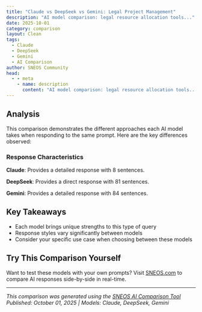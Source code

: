 ```yaml
---
title: "Claude vs DeepSeek vs Gemini: Legal Project Management"
description: "AI model comparison: legal resource allocation tools..."
date: 2025-10-01
category: comparison
layout: Clean
tags:
  - Claude
  - DeepSeek
  - Gemini
  - AI Comparison
author: SNEOS Community
head:
  - - meta
    - name: description
      content: "AI model comparison: legal resource allocation tools..."
---
```


<ChatComparison
  title="Claude vs DeepSeek vs Gemini: Legal Project Management"
  prompt="legal resource allocation tools"
  :responses='{
    "Claude": "Legal resource allocation tools help law firms, legal departments, and courts optimize their use of personnel, time, and financial resources. Here are the key categories and tools:\n\n## **Case Management \u0026 Resource Planning**\n\n### **Popular Platforms:**\n- **Clio**: Time tracking, billing, and resource allocation\n- **MyCase**: Matter management with resource planning features\n- **PracticePanther**: Resource scheduling and workload distribution\n- **Smokeball**: Automated time tracking and resource optimization\n- **LawGro**: Legal project management with resource allocation\n\n### **Enterprise Solutions:**\n- **Thomson Reuters Elite**: Large firm resource management\n- **Aderant**: Financial and resource management for law firms\n- **LexisNexis CounselLink**: Corporate legal department management\n\n## **Time \u0026 Billing Management**\n\n### **Specialized Tools:**\n- **Toggl**: Simple time tracking\n- **TimeSolv**: Legal-specific time and billing\n- **Bill4Time**: Cloud-based time tracking\n- **Chrometa**: Automatic time capture\n- **RocketMatter**: Integrated practice management\n\n## **Project Management Tools**\n\n### **Legal-Specific:**\n- **Legal Files**: Case workflow and resource planning\n- **Mitratech TeamConnect**: Enterprise legal management\n- **SimpleLegal**: Legal operations platform\n\n### **General PM Tools (Adapted for Legal):**\n- **Monday.com**: Customizable for legal teams\n- **Asana**: Project and resource management\n- **Microsoft Project**: Complex resource allocation\n- **Smartsheet**: Collaborative resource planning\n\n## **Analytics \u0026 Reporting Tools**\n\n### **Performance Analytics:**\n- **Thomson Reuters Peer Monitor**: Benchmarking and analytics\n- **Gartner Legal Benchmarking**: Resource efficiency metrics\n- **BTI Analytics**: Client relationship and resource data\n\n### **Business Intelligence:**\n- **Tableau**: Data visualization for resource allocation\n- **Power BI**: Microsoft\u0027s analytics platform\n- **LexisNexis CounselLink Analytics**: Legal spend analysis\n\n## **Staffing \u0026 Resource Optimization**\n\n### **Legal Staffing Tools:**\n- **Montage Legal**: Contract attorney management\n- **Axiom**: Flexible legal talent solutions\n- **Major Lindsey \u0026 Africa**: Legal recruiting analytics\n\n### **Workflow Automation:**\n- **Contract Express**: Document automation\n- **HotDocs**: Template and workflow automation\n- **Zapier**: Integration and workflow automation\n\n## **Court \u0026 Judicial Administration**\n\n### **Case Management Systems:**\n- **Tyler Technologies Odyssey**: Court case management\n- **Justice Systems**: Court administration software\n- **Sustain Justice**: Resource planning for courts\n\n## **Key Features to Look For:**\n\n### **Resource Allocation Capabilities:**\n- Staff scheduling and workload balancing\n- Budget tracking and forecasting\n- Time allocation optimization\n- Matter prioritization tools\n- Conflict checking integration\n\n### **Analytics \u0026 Reporting:**\n- Utilization rates and efficiency metrics\n- Cost per matter analysis\n- Resource bottleneck identification\n- Predictive workload planning\n- ROI measurement tools\n\n### **Integration Features:**\n- Calendar synchronization\n- Document management integration\n- Billing system connectivity\n- Email and communication tools\n- Financial management integration\n\n## **Implementation Considerations:**\n\n### **For Small Firms:**\n- Start with integrated practice management platforms\n- Focus on time tracking and basic resource allocation\n- Consider cloud-based solutions for flexibility\n\n### **For Large Firms:**\n- Implement enterprise-level solutions\n- Include advanced analytics and reporting\n- Ensure scalability and multi-office support\n\n### **For Corporate Legal Departments:**\n- Emphasize vendor management and outside counsel oversight\n- Include matter budgeting and spend analysis\n- Focus on legal operations optimization\n\n## **Best Practices:**\n\n1. **Define clear metrics** for resource allocation success\n2. **Train staff thoroughly** on new systems\n3. **Start with pilot programs** before full implementation\n4. **Regularly review and adjust** allocation strategies\n5. **Integrate with existing workflows** rather than replacing everything\n\nWould you like me to elaborate on any specific category or discuss implementation strategies for a particular type of legal organization?",
    "DeepSeek": "Of course. This is a fundamental concept in law, especially for law firms, corporate legal departments, and legal aid organizations. \u0022Legal resource allocation tools\u0022 are systems and methodologies used to strategically manage and deploy limited legal resources (like lawyer time, budget, and technology) to achieve the best possible outcomes.\n\nThese tools have evolved from simple spreadsheets to sophisticated AI-driven platforms. Here\u2019s a breakdown of the key categories and specific tools.\n\n### I. Core Categories of Legal Resource Allocation Tools\n\n#### 1. Legal Project Management (LPM) Software\nThese tools apply project management principles to legal matters. They help plan budgets, assign tasks, track progress, and manage timelines.\n\n*   **Key Functions:** Matter planning, budget forecasting, task management, time tracking, milestone tracking, and reporting.\n*   **Examples:**\n    *   **Clio Manage:** A comprehensive practice management tool with strong matter and task management features.\n    *   **Smokeball:** Automates time tracking and provides matter-specific task lists and templates.\n    *   **Asana / Trello / Monday.com:** General project management tools adapted by legal teams for workflow management.\n    *   **Brightflag:** Specifically for in-house legal teams to manage outside counsel spending and matters.\n\n#### 2. Practice Management Software\nThis is the operating system for many law firms. It integrates multiple functions critical for resource allocation.\n\n*   **Key Functions:** Client intake, conflict checking, calendaring (docketing), time and billing, document management, and reporting.\n*   **Examples:**\n    *   **Clio:** The market leader, offering a full suite for matter, financial, and client management.\n    *   **MyCase:** User-friendly platform with strong client communication and task management.\n    *   **PracticePanther:** Similar to Clio, with robust automation and integration capabilities.\n    *   **Filevine:** Focuses on case management with powerful workflow automation for specific practice areas (e.g., personal injury).\n\n#### 3. Legal Spend and Analytics Platforms\nThese are crucial for in-house legal departments to control costs and make data-driven decisions about where to allocate their budget.\n\n*   **Key Functions:** Invoice review and approval, budgeting, benchmarking outside counsel rates, and generating spend analytics reports.\n*   **Examples:**\n    *   **Brightflag:** Uses AI to analyze legal invoices and flag billing guideline violations.\n    *   **SimpleLegal:** A legal spend and matter management platform for corporate legal teams.\n    *   **Onit:** An enterprise legal management (ELM) platform that deeply integrates spend, matter, and contract management.\n\n#### 4. AI-Powered Legal Technology\nThis is the cutting edge, using artificial intelligence to automate tasks and provide insights, freeing up lawyer time for higher-value work.\n\n*   **Key Functions:** Document review and analysis, contract lifecycle management (CLM), legal research, and predictive analytics.\n*   **Examples:**\n    *   **Kira Systems / Relativity:** For due diligence and contract analysis, identifying key clauses in seconds.\n    *   **Casetext / ROSS Intelligence:** AI-powered legal research tools that find relevant case law faster than traditional methods.\n    *   **LexisNexis Context:** Analyzes a drafted brief and suggests relevant, missing authority.\n    *   **Evisort / LinkSquares:** AI for contract management, helping teams understand their obligations and automate workflows.\n\n#### 5. Basic but Essential Tools\nThese are the foundational tools that, when used strategically, are highly effective for resource allocation.\n\n*   **Microsoft Excel / Google Sheets:**\n    *   **Use Case:** Creating matter budgets, tracking timekeeper rates, building matter status dashboards, and conducting basic cost-benefit analyses. It\u0027s the most accessible starting point.\n*   **Time-Tracking Software:**\n    *   **Use Case:** Essential for understanding how time is *actually* spent. Data from tools like **Toggl Track** or **Harvest** can reveal inefficiencies and inform staffing decisions.\n*   **Visualization Tools (e.g., Microsoft Power BI, Tableau):**\n    *   **Use Case:** Taking data from other systems (like a practice management tool) and creating interactive dashboards to visualize key metrics like case load per attorney, matter type distribution, or spend by outside counsel firm.\n\n---\n\n### II. Key Metrics for Informed Resource Allocation (What to Track)\n\nTools are useless without knowing what to measure. Key metrics include:\n\n*   **Matter Budget vs. Actual Spend:** Are you consistently going over budget on certain types of cases?\n*   **Realization Rate:** The percentage of billed time that is actually collected.\n*   **Case Load per Attorney:** To identify overworked or underutilized lawyers.\n*   **Cost per Matter Type:** Helps in pricing and staffing decisions.\n*   **Outside Counsel Spend:** Which firms are most cost-effective for which types of work?\n*   **Cycle Time:** How long does it take to resolve a specific type of matter?\n\n---\n\n### III. Choosing the Right Tool: A Strategic Approach\n\nThe best tool depends entirely on your organization\u0027s needs. Ask these questions:\n\n1.  **Who are you?** (Law Firm, In-House Department, Legal Aid Non-Profit?)\n    *   *Law Firms* need robust Practice Management and LPM tools.\n    *   *In-House Teams* need Legal Spend \u0026 Analytics and CLM tools.\n    *   *Legal Aid* may prioritize case management and grant reporting.\n\n2.  **What is your primary pain point?**\n    *   **Budget Overage?** -\u003E Look at LPM and Legal Spend tools.\n    *   **Missed Deadlines?** -\u003E Look at Practice Management with docketing.\n    *   **Inefficient Document Review?** -\u003E Look at AI-powered analysis tools.\n    *   **Lack of Visibility?** -\u003E Start with analytics and visualization tools.\n\n3.  **What is your budget and technical maturity?**\n    *   A small firm might start with Clio or a well-organized Excel sheet.\n    *   A large corporation will likely need an enterprise platform like Onit or Brightflag.\n\n### Conclusion\n\nLegal resource allocation is no longer just about counting hours. It\u0027s a strategic function that leverages technology to move from reactive firefighting to proactive, data-informed management. The right tool stack empowers legal professionals to deliver greater value, improve client outcomes, and manage risk effectively.",
    "Gemini": "Legal resource allocation tools are methods and strategies used to decide how to best distribute limited legal resources (time, money, staff, technology, etc.) to maximize effectiveness and efficiency. These tools are crucial for law firms, legal departments, government agencies, and non-profits to ensure they are achieving their legal objectives in the most optimal way.\n\nHere\u0027s a breakdown of common legal resource allocation tools, categorized by type, with examples:\n\n**I. Data-Driven Tools \u0026 Analytics**\n\n*   **Legal Spend Management (LSM) Software:**\n    *   **Purpose:** Tracks and analyzes legal spending across various matters, vendors, and jurisdictions. Identifies areas for cost savings and improved efficiency.\n    *   **Examples:**  TyMetrix 360, Mitratech TeamConnect, Onit, SimpleLegal, Brightflag.\n    *   **Metrics:** Invoices, timekeeper rates, task codes, budgets vs. actual spend, case outcomes, external vendor performance.\n*   **Legal Analytics Platforms:**\n    *   **Purpose:** Uses data mining, machine learning, and AI to analyze case law, court data, and litigation trends. Helps predict outcomes, identify favorable jurisdictions, and optimize litigation strategies.\n    *   **Examples:** Lex Machina, Ravel Law, Gavelytics, Westlaw Edge, Bloomberg Law.\n    *   **Metrics:** Win/loss rates, time to resolution, judge-specific data, common arguments, expert witness effectiveness.\n*   **Predictive Coding (Technology-Assisted Review - TAR):**\n    *   **Purpose:** Uses machine learning algorithms to prioritize and categorize documents in e-discovery, significantly reducing the time and cost of manual review.\n    *   **Examples:** Relativity, Disco, Everlaw, Reveal.\n    *   **Metrics:** Recall, precision, F1 score (measure of accuracy), time saved, cost saved.\n*   **Key Performance Indicators (KPIs) Tracking:**\n    *   **Purpose:**  Measures the success of legal projects, initiatives, or individual lawyer performance.  Provides objective data for resource allocation decisions.\n    *   **Examples:**\n        *   *Case resolution time*\n        *   *Case success rate*\n        *   *Client satisfaction*\n        *   *Cost per case*\n        *   *Time spent on specific tasks*\n        *   *Number of pro bono hours completed*\n*   **Data Visualization Tools:**\n    *   **Purpose:**  Transforms raw data into easily understandable charts, graphs, and dashboards, facilitating quicker insights and informed decision-making.\n    *   **Examples:** Tableau, Power BI, QlikView.  Often integrated into LSM and analytics platforms.\n\n**II. Prioritization and Decision-Making Frameworks**\n\n*   **Risk Assessment Matrix:**\n    *   **Purpose:**  Evaluates the likelihood and potential impact of various legal risks.  Helps prioritize resources towards mitigating the highest-risk areas.\n    *   **Process:**  Assigns scores to risks based on their probability and potential damage.  Risks with high scores are given priority.\n*   **Cost-Benefit Analysis:**\n    *   **Purpose:**  Compares the costs of pursuing a particular legal strategy or project with the potential benefits.\n    *   **Process:**  Quantifies both costs (e.g., legal fees, staff time) and benefits (e.g., monetary recovery, reputational protection). Resources are allocated to options with the highest benefit-to-cost ratio.\n*   **Portfolio Management:**\n    *   **Purpose:**  Treats all legal matters as a portfolio of investments, balancing risk and reward.  Resources are allocated strategically to diversify the portfolio and maximize overall return.\n    *   **Considerations:** Risk tolerance, strategic goals, available resources, legal budget.\n*   **Eisenhower Matrix (Urgent/Important):**\n    *   **Purpose:** Helps prioritize tasks based on urgency and importance.\n    *   **Quadrants:**\n        *   *Urgent \u0026 Important:* Do immediately (e.g., responding to a court deadline).\n        *   *Important, Not Urgent:* Schedule time to do (e.g., strategic planning).\n        *   *Urgent, Not Important:* Delegate (e.g., routine administrative tasks).\n        *   *Neither Urgent Nor Important:* Eliminate (e.g., unnecessary meetings).\n*   **SWOT Analysis (Strengths, Weaknesses, Opportunities, Threats):**\n    *   **Purpose:** Evaluates a legal project or department\u0027s internal strengths and weaknesses, as well as external opportunities and threats.\n    *   **Process:** Identifies areas where resources can be leveraged to capitalize on opportunities and mitigate threats.\n\n**III. Process Improvement and Efficiency Tools**\n\n*   **Workflow Automation:**\n    *   **Purpose:** Automates repetitive legal tasks and processes, freeing up legal professionals to focus on higher-value work.\n    *   **Examples:**  Document assembly, contract review, automated legal research, e-discovery processing.  Tools include HotDocs, Contract Express, Clio Grow (for client intake).\n*   **Knowledge Management Systems:**\n    *   **Purpose:**  Centralizes and organizes legal knowledge, precedents, and best practices, making it easier for lawyers to find the information they need and avoid reinventing the wheel.\n    *   **Examples:**  SharePoint, Confluence, dedicated legal KM platforms.\n*   **Standard Operating Procedures (SOPs):**\n    *   **Purpose:**  Documented, step-by-step instructions for performing routine legal tasks, ensuring consistency and efficiency.\n    *   **Benefits:** Reduces errors, improves training, and allows for easier delegation.\n*   **Project Management Methodologies (e.g., Agile, Lean, Six Sigma):**\n    *   **Purpose:** Applies project management principles to legal matters to improve planning, execution, and resource allocation.\n    *   **Examples:**  Breaking down large legal projects into smaller, manageable tasks (Agile); eliminating waste and streamlining processes (Lean); reducing variability and improving quality (Six Sigma).\n*   **Legal Project Management (LPM) Software:**\n    *   **Purpose:**  Specifically designed for managing legal matters as projects, with features for task management, budgeting, collaboration, and reporting.\n    *   **Examples:**  Clio Manage, PracticePanther, Smokeball.\n\n**IV. Human Resources Management**\n\n*   **Skill-Based Staffing:**\n    *   **Purpose:**  Matching the right personnel with the appropriate skills to specific legal tasks.  This often involves using paralegals and legal assistants for tasks that don\u0027t require a lawyer\u0027s expertise.\n*   **Cross-Training:**\n    *   **Purpose:**  Training employees in multiple areas of law, allowing for greater flexibility in resource allocation and coverage during absences.\n*   **Outsourcing and Alternative Legal Service Providers (ALSPs):**\n    *   **Purpose:**  Delegating specific legal tasks or functions to external vendors, such as contract review, e-discovery, or legal research. This can be more cost-effective than hiring additional staff.\n*   **Contract Attorneys:**\n    *   **Purpose:** Hiring temporary attorneys on a project basis to handle overflow work or specialized tasks.\n*   **Mentorship and Training Programs:**\n    *   **Purpose:** Investing in the development of legal professionals to improve their skills and efficiency, maximizing the return on investment in human capital.\n\n**V. Technology Adoption and Optimization**\n\n*   **Cloud-Based Legal Software:**\n    *   **Purpose:**  Provides access to legal software and data from anywhere with an internet connection, facilitating remote work and collaboration.\n*   **Mobile Apps for Lawyers:**\n    *   **Purpose:**  Provides access to legal information, communication tools, and case management features on mobile devices, improving productivity and responsiveness.\n*   **AI-Powered Legal Tools:**\n    *   **Purpose:** Automates tasks, analyzes data, and provides insights to improve legal outcomes and efficiency.\n\n**Key Considerations for Choosing Resource Allocation Tools:**\n\n*   **Specific Needs:**  The right tools will depend on the specific needs of the organization, such as the size, type of legal work, and budget.\n*   **Integration:**  Choose tools that integrate well with existing systems to avoid data silos and streamline workflows.\n*   **User-Friendliness:**  The tools should be easy to use and require minimal training to ensure adoption by legal professionals.\n*   **Security:**  Ensure that the tools have strong security measures to protect sensitive legal data.\n*   **Cost:**  Consider the total cost of ownership, including software licenses, implementation, training, and maintenance.\n*   **Scalability:**  Choose tools that can scale as the organization grows and its needs evolve.\n\nBy carefully selecting and implementing the appropriate legal resource allocation tools, organizations can significantly improve their legal operations, reduce costs, and achieve better legal outcomes.\n"
  }'
  published-date="21:25"
/>

## Analysis

This comparison demonstrates the different approaches each AI model takes when responding to the same prompt. Here are the key differences observed:

### Response Characteristics

**Claude**: Provides a detailed response with 8 sentences. 

**DeepSeek**: Provides a direct response with 81 sentences. 

**Gemini**: Provides a detailed response with 84 sentences. 

## Key Takeaways

- Each model brings unique strengths to this type of query
- Response styles vary significantly between models
- Consider your specific use case when choosing between these models

## Try This Comparison Yourself

Want to test these models with your own prompts? Visit [SNEOS.com](https://sneos.com) to compare AI responses side-by-side in real-time.

---

*This comparison was generated using the [SNEOS AI Comparison Tool](https://sneos.com)*
*Published: October 01, 2025 | Models: Claude, DeepSeek, Gemini*
